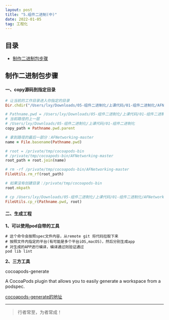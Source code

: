 ```yaml
---
layout: post
title: "5.组件二进制(中)"
date: 2022-01-05
tag: 工程化
---
```



## 目录
- [制作二进制包步骤](#content1)   



<!-- ************************************************ -->
## <a id="content1">制作二进制包步骤</a>

#### **一、copy源码到指定目录**

```ruby
# 让当前的工作目录进入你指定的目录
Dir.chdir("/Users/lxy/Downloads/05-组件二进制化/上课代码/01-组件二进制化/AFNetworking-master")

# Pathname.pwd = /Users/lxy/Downloads/05-组件二进制化/上课代码/01-组件二进制化/AFNetworking-master
# 当前路径的上一层
# /Users/lxy/Downloads/05-组件二进制化/上课代码/01-组件二进制化
copy_path = Pathname.pwd.parent

# 拿到路径的最后一部分：AFNetworking-master
name = File.basename(Pathname.pwd)

# root = /private/tmp/cocoapods-bin
# /private/tmp/cocoapods-bin/AFNetworking-master
root_path = root.join(name)

# rm -rf /private/tmp/cocoapods-bin/AFNetworking-master
FileUtils.rm_rf(root_path)

# 如果没有创建目录：/private/tmp/cocoapods-bin
root.mkpath

# cp /Users/lxy/Downloads/05-组件二进制化/上课代码/01-组件二进制化/AFNetworking-master /private/tmp/cocoapods-bin
FileUtils.cp_r(Pathname.pwd, root)
```

#### **二、生成工程**

**1、可以使用pod自带的工具**

```shell
# 这个命令会按照spec文件内容，从remote git 将代码拉取下来
# 按照文件内指定的平台(有可能是多个平台iOS,macOS)，然后分别生成app
# 对生成的APP进行编译，编译通过则验证通过
pod lib lint 
```

**2、三方工具**

cocoapods-generate 

A CocoaPods plugin that allows you to easily generate a workspace from a podspec.

<a href="https://github.com/square/cocoapods-generate">cocoapods-generate的地址</a>



----------
>  行者常至，为者常成！



